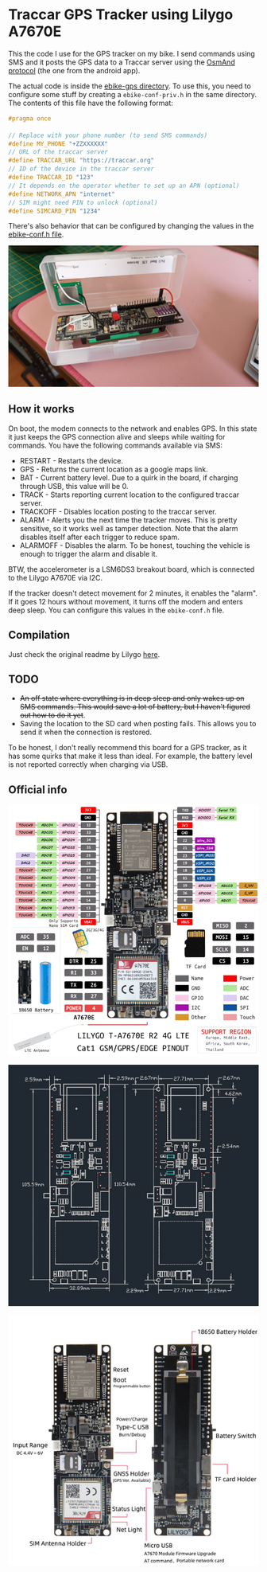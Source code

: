 # Traccar GPS Tracker using Lilygo A7670E

This the code I use for the GPS tracker on my bike. I send commands using SMS and it posts the GPS data to a Traccar server using the [OsmAnd protocol](https://www.traccar.org/osmand/) (the one from the android app).

The actual code is inside the [ebike-gps directory](./ebike-gps). To use this, you need to configure some stuff by creating a `ebike-conf-priv.h` in the same directory. The contents of this file have the following format:

```cpp
#pragma once

// Replace with your phone number (to send SMS commands)
#define MY_PHONE "+ZZXXXXXX"
// URL of the traccar server
#define TRACCAR_URL "https://traccar.org"
// ID of the device in the traccar server
#define TRACCAR_ID "123"
// It depends on the operator whether to set up an APN (optional)
#define NETWORK_APN "internet"
// SIM might need PIN to unlock (optional)
#define SIMCARD_PIN "1234"
```

There's also behavior that can be configured by changing the values in the [ebike-conf.h file](./ebike-gps/ebike-conf.h).

![Picture of the tracker](./board.jpg)

## How it works

On boot, the modem connects to the network and enables GPS. In this state it just keeps the GPS connection alive and sleeps while waiting for commands. You have the following commands available via SMS:

- RESTART - Restarts the device.
- GPS - Returns the current location as a google maps link.
- BAT - Current battery level. Due to a quirk in the board, if charging through USB, this value will be 0.
- TRACK - Starts reporting current location to the configured traccar server.
- TRACKOFF - Disables location posting to the traccar server.
- ALARM - Alerts you the next time the tracker moves. This is pretty sensitive, so it works well as tamper detection. Note that the alarm disables itself after each trigger to reduce spam.
- ALARMOFF - Disables the alarm. To be honest, touching the vehicle is enough to trigger the alarm and disable it.

BTW, the accelerometer is a LSM6DS3 breakout board, which is connected to the Lilygo A7670E via I2C.

If the tracker doesn't detect movement for 2 minutes, it enables the "alarm". If it goes 12 hours without movement, it turns off the modem and enters deep sleep. You can configure this values in the `ebike-conf.h` file.

## Compilation

Just check the original readme by Lilygo [here](./README.orig.md).

## TODO

- ~~An off state where everything is in deep sleep and only wakes up on SMS commands. This would save a lot of battery, but I haven't figured out how to do it yet~~.
- Saving the location to the SD card when posting fails. This allows you to send it when the connection is restored.

To be honest, I don't really recommend this board for a GPS tracker, as it has some quirks that make it less than ideal. For example, the battery level is not reported correctly when charging via USB.

## Official info

![Pinout](./T-A7670E-3.jpg)

![Board measurements](./LILYGO-T-SIMA7670E_1_600x600.png)

![Board ports/connections](./LILYGO-T-SIMA7670E_6_600x600.jpg)

